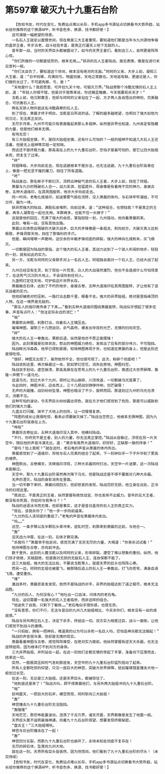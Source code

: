 # 第597章 破灭九十九重石台阶
        【告知书友，时代在变化，免费站点难以长存，手机app多书源站点切换看书大势所趋，站长给你推荐的这个换源APP，听书音色多、换源、找书都好使！】
       这可谓是一幅绝望的场景。
       一名石人王就足以震慑世间，现在竟是三大王者重现，要知道他们都是当年与九州源地争锋的盖世王者，年岁古老，战斗经验丰富，是真正打遍天上地下无敌的人。
       昔年那一战，当时的天界巨头都被震动了。如今的天界王者们，看到这三人，自然更是阵阵心惊。
       “你们所做的一切都是徒劳的，根本无用……”妖异的石人王者陆战，面无表情，像是在进行末日宣判一般。
       “你们太自负了，要知道这个世间，根本没有绝对的无敌。”珂珂的父亲，大步上前，凝视三大王者，道：“日中则移，月满则亏。物盛则衰，天地之常数也。天地皆有缺，更遑论是人，你们做的太过了，不可避免移、亏、衰！”
       “天地是什么？我若愿意，可开创九天十地，可毁灭万界。”陆战旁那个冷酷无情的石人王上前，道：“年轻人你很不错，但是对于我等来说，你还略显稚嫩，今天我要扼杀天才！”
       戈乾上前，他沉默寡言，但却与珂珂的父亲站在了一起，方才两人各自悟出的神则，完美融合，可抗衡石人王。
       两名天骄人物共抵这名冷酷森寒的石人王。
       到了现在，萧晨才终于明白，戈乾昔日所说的话，了解的越多越绝望，也明白了强大如他为何沉沦，无法真正反抗。
       无尽岁月来，九州不可能只有表面看起来那么多祖神，纵然是异界也知道，九州肯定有隐藏的力量，但是他们根本无惧。
       有恃无恐！
       有三大始祖坐镇，不，是四大始祖坐镇，还有什么可怕的？一般的祖神不知道几大石人王还活着，但是无上祖神等宗祖一定知晓。
       而这还不是终极力量，那高高在上的九十九重石台阶，恐怕才是最可怕的，是它让四大始祖未死，而复生了过来。
       “砰”
       珂祖降临，大步向前走去，现在逃避根本不是办法，也无法逃避。九十九重石台阶高悬在上，像是一把无坚不摧的屠刀，挡住了所有退路。
       “咚”
       陆战身边，那名眸子不断幻灭，流转出神秘气息的石人王者，大步上前，挡住了珂祖。
       萧晨与九分的残破石人合一，战力澎湃，狂猛提升，周身像是有着用不完的神力，身披古卷，五种大道烙印，在其周围旋转，他亦大步向前走去。
       同一时间，老龟化成烙印，如迷蒙雾气般在流转，没入萧晨的体内，与石体牢牢凝结，不可分开，融为一体。
       妖异而强大的陆战，满脸石皮堆积，向前迎来，道：“这种组合，也想挡我？不是真正的王者，再多人凝聚在一起也无用。羊群再多，也抵不住一头狮子！”
       这就是他的回应，充满了强大的自信，掌指轻轻一划，九州摇动，他向着萧晨抓来。
       此刻，唯有一战，没有其他出路。
       萧晨以石体祭出残破的大破灭战矛，巨大的矛锋像是一条祖龙，刺向前方，大破灭真义达到极致，矛锋洞穿天地，挡住了那锋利的手爪。
       但是，瞬间喀嚓一声脆响，这仅余的半截矛锋彻底的碎裂，强大的神兵化成粉末，灰飞烟灭。
       一切都是因为陆战的掌指，这个强大的石人王者，其战力达到了一个骇人听闻的地步，轻轻的一划，就有如此的实力。
       另一方，戈乾与珂珂的父亲联手对上一名石人王。珂祖独自面对一个石人王，已经大战了起来。
       九州已经没有生灵，到了现在一片荒芜，众人的大战虽然激烈，但也不会造成什么可怕场景了，在这死气沉沉的大地上，不会误伤到任何人。
       九盏明灯定住天地，可护佑这片世界长存。
       萧晨融合石体，达到了不朽的地步，身披古卷，五种大道烙印在其周围旋转，才让他有了逆天战者的实力。
       但他却被绝对的压制，一路打出去数千里，眼看不支。强大的异界始祖，绝对是登临峰顶的人物，在这一境界是无敌的。
       “那五人的烙印竟传承了下来……”看到五种大道烙印围绕萧晨旋转，陆战似乎想起了很多往事，声音有点吓人：“但注定将永远的消亡！”
       “嗡”
       萧晨祭出神图，刹那打出，向着石人王镇压去。
       璀璨神图，凝聚三十几把战剑，杀气森然，爆发出夺目的光芒，无情的扫向天空。
       “砰”
       强大的石人王一拳轰出，果断后退，纵然是他亦不愿正面撄锋！
       因为，此刻萧晨是石体状态，祭出的神图威力绝伦，发挥出了应有的部分伟力，不可阻挡。
       陆战眸光冷森森，他早已得到禀报，知晓神图再现于世，也知道在萧晨的身上，但是此刻还是很吃惊。
       “很好，神图又出现了，虽然依然不全，但也很可观了。这次，粉碎个彻底吧！”
       陆战说到这里，再次躲避过一击，犹如梦幻空花，消失在原地，神图扫空。
       陆战双手划动，虚空崩溃，那高高悬在在苍穹上的九十九重石台阶，竟透过大世界屏障，轰隆一声劈下一道乌光。
       这道乌光，划过大半个九州，顿时让河山崩碎，川流改道，一切都被乌光笼罩了。
       与此同时，神图冲天，迎击而上，三十几把战剑铮铮作响，剑芒破霄！
       无声的大碰撞，战剑纷纷坠落，神图也暗淡了不少，旋转而回，那道划过九州的乌光也溃灭，消散不见。
       这种可怕的波动，令天界巨头纷纷露出惊色，就在方才他们感觉到了危险，那是可以威胁到他们的强大力量。
       九盏古灯闪耀，抹平了大地上的创伤，让一切慢慢复原。
       “阵图的成长让我很吃惊，看来必须要破灭掉了。”陆战当空而立，他根本无惧神图，因为九十九重石台阶就悬在上方。
       “哗啦”
       萧晨将古卷扯出，五种大道烙印没入其中，他横扫陆战。
       “不行，你终究不是王者，别人的力量，你无法真正掌控。”陆战从容躲过，浮现在另一片天空中，随后他的声音冷漠无比，道：“竟亦有我界大道烙印，好好好，正缺那一脉的传承！”
       “是吗？加上我呢？”就在这时，老石龟的声音从萧晨的体内传出。
       萧晨感觉到了一道烙印，将他与石人完美的结合了起来，下一刻钟似乎一下子升华到了更高的境界。
       神图祭出，古卷横天，天碑烙印浮现，三种大杀器同时打出，天空中一片迷蒙，这一次陆战未能躲过。
       天空中，那九十九重石台阶虽然再次降下乌光，但是陆战还是不得不要面对几种大杀器。
       无声的湮灭，陆战的身影消失在里面。
       当一切平静下来时，萧晨扫视四方，但却悲哀的发现，陆战完好无损，他立身在远处，正冷冷的扫视这里。
       “我说过，不是真正的王者，纵然掌握有绝世战宝，你也发挥不出威力。昔年的五大王者，都没有杀死我，你如何与我争斗？！”
       陆战的话语冰冷而无情，但却是事实，这才是昔日盖世的石人王的真正实力。
       “现在，该我杀你了！”他一步一步向前逼来。
       “九分的石人该彻底的重组了。”老龟的声音在萧晨体内发出。
       “呜……”
       远空，一条手臂以及半颗石头骨冲来，逆乱时空，刹那来到萧晨的近前，与他合一。
       “轰”
       滔天战力冲霄，在这一刻，石体才算完满。
       “杀我吗？”萧晨举手抬足间，感觉充满了无穷无尽的力量，大喝道：“你来杀试试看！”
       他持神图与古卷，亦向前冲去。
       数千里外，此刻的人魔戈乾以及珂珂的父亲，形体碎裂，遭受了难以想象的重创。纵然，他们惊才绝艳，天赋超绝，但是面对无损的无敌石人王，连自保都不能了。
       这三大始祖，强大的无法比拟，不要说戈乾等人，就是天界的巨头也阵阵心寒。
       而另一边，珂珂的玄祖也被震飞，被那随后追上的石人王一拳轰出，打飞向苍穹，满身血液飞溅，遭受重伤。
       “噗”
       激战多时，萧晨悲哀发发现，依然不是陆战的对手，异界的始祖达到了道之极尽，根本无法战胜。
       “九分的石人，为何没有心？”他吐出一口血沫，问体内的老石龟。
       现在，迫切需要一名强大的石人王者临世，而非这样的组合。
       “他迷失了自我，只剩下了躯体……”老石龟似乎很伤感，也很无奈。
       “没有意思，你们不行，无法与昔日的九州几大始祖相比，今天杀你们，根本没有一丝的成就感。”
       陆战与另外两位石人王，决定下杀手，终结这一切。双方实力相差过巨，战斗一面倒，让他们感觉不到战斗的激情。
       “一只蚂蚁，拥有一把神兵，难道真的以为可以杀死一名巨人吗，恐怕连神兵都无法御起！”
       陆战的声音很冷漠，但却是无情的现实。
       萧晨看着神图与古卷，感觉阵阵难受，在绝对实力面前，他纵然掌握有逆天大杀器，也无法逆转结局，因为根本打不到对方的身体。
       三大异界始祖，并列站在一起，在这一刻他们全都无情的举起了手掌，准备向下压落而去，结束这一切。
       突然，一股极其压抑的气息刹那迸发，天空中的九十九重石台阶猛烈摇动了起来。
       所有人全都吃惊的仰望，只见一座巨大的神宫，突破大世界屏障，犹如璀璨彗星撞击大地一般划过长空。
       在这一刻，无论是三大始祖，还是天界巨头，都被惊住了。
       “他到底还是来了！”陆战大叫，顾不得萧晨他们，与另外两大始祖冲向九十九重石台阶。
       “嗡”
       巨响震天，一把巨大的石斧，横空而现，同时斩向三大始祖！
       “轰”
       神宫撞击九十九重石台阶无法阻挡。
       “轰隆隆”
       天地茫茫，那恐怖能量波动，浩荡了千古万界，诸天齐震，天界都像是发生了地震一般。
       天界巨头莫不运转最强神通，向着九十九石台阶观望，想要发现终极秘密。
       “盘古王！”三大始祖喝吼。
       神宫与石台阶撞击在了一起！
       “轰”
       神宫四分五裂，而那九十九重石台阶也崩开了，永恒未知处彻底不复存在！
       无尽的碎石块，坠落向九州大地。
       就在这一刻，天界所有巨头皆骇然，因为恍惚间，他们看到了九十九重石台阶的尽头！（未完待续）
       【告知书友，时代在变化，免费站点难以长存，手机app多书源站点切换看书大势所趋，站长给你推荐的这个换源APP，听书音色多、换源、找书都好使！】